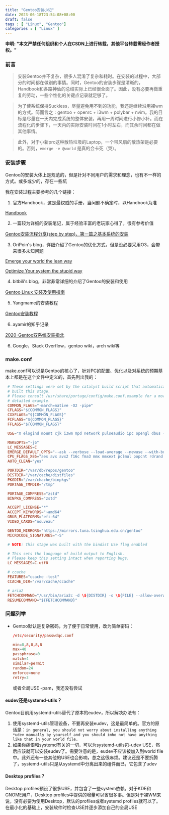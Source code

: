 ```yaml
---
title: "Gentoo安装小记"
date: 2023-06-18T23:54:08+08:00
draft: false
tags : [ "Linux", "Gentoo"]
categories : [ "Linux" ]
---
```

 **申明: "本文严禁任何组织和个人在CSDN上进行转载，其他平台转载需经作者授权。"**

### 前言
> 安装Gentoo并不复杂，很多人混淆了复杂和耗时。在安装的过程中，大部分的时间都在做别的事情。同时，Gentoo的安装步骤是清晰的，Handbook和各路神仙的总结实际上已经很全面了。因此，没有必要再做重复的劳动，一些个性化的关键点记录就足够了。

> 为了使系统保持Suckless，尽量避免用不到的功能，我还是继续沿用裸wm的方式。简而言之：gentoo + openrc + i3wm + polybar + nvim。我的目标是尽量在一天内完成系统的整体安装，再用一周时间进行小修小补。而在流程化的步骤下，一天内的实际安装时间在1小时左右，而其余时间都在做其他事情。

> 此外，对于小新pro这种散热垃圾的Laptop，一个带风扇的散热架是必要的。否则，`emerge -e @world` 是真的会卡死（哭）。

### 安装步骤
Gentoo的安装大体上是规范的，但是针对不同用户的需求和理念，也有不一样的方式。或多或少的，存在一些坑

我在安装过程主要参考的几个链接：

1. 官方Handbook，这是最权威的手册，当问题不确定时，以Handbook为准

[Handbook](https://wiki.gentoo.org/wiki/Handbook:AMD64/zh-cn)

2. 一篇较为详细的安装笔记，属于经验丰富的老玩家心得了，很有参考价值

[Gentoo安装流程分享(step by step)，第一篇之基本系统的安装](https://zhuanlan.zhihu.com/p/122222365)

3. OriPoin's blog，详细介绍了Gentoo的优化方式，但是没必要采用O3，会带来很多未知问题

[Emerge your world the lean way](https://blog.oripoin.me/2022/04/emerge-your-world-the-lean-way/)

[Optimize Your system the stupid way](https://blog.oripoin.me/2022/04/optimize-your-system-the-stupid-way/)

4. bitbili's blog，非常非常详细的介绍了Gentoo的安装和使用

[Gentoo Linux 安装及使用指南](https://bitbili.net/gentoo-linux-installation-and-usage-tutorial.html)

5. Yangmame的安装教程

[Gentoo安装教程](https://blog.yangmame.org/Gentoo%E5%AE%89%E8%A3%85%E6%95%99%E7%A8%8B.html)

6. ayamir的知乎记录

[2020-Gentoo双系统安装指北](https://zhuanlan.zhihu.com/p/166652475)

6. Google，Stack Overflow，gentoo wiki，arch wiki等

### make.conf
make.conf可以说是Gentoo的核心了，针对PC的配置、优化以及对系统的预期基本上都是在这个文件中定义的，首先列出我的：
```make.conf
 # These settings were set by the catalyst build script that automatically
 # built this stage.
 # Please consult /usr/share/portage/config/make.conf.example for a more
 # detailed example.
 COMMON_FLAGS="-march=native -O2 -pipe"
 CFLAGS="${COMMON_FLAGS}"
 CXXFLAGS="${COMMON_FLAGS}"
 FCFLAGS="${COMMON_FLAGS}"
 FFLAGS="${COMMON_FLAGS}"

 USE="X elogind mount cjk i3wm mpd network pulseaudio ipc opengl dbus -gnome -kde"

 MAKEOPTS="-j6"
 LC_MESSAGES=C
 EMERGE_DEFAULT_OPTS="--ask --verbose --load-average --newuse --with-bdeps=y --keep-going --deep"
 CPU_FLAGS_X86="aes avx avx2 f16c fma3 mmx mmxext pclmul popcnt rdrand sse sse2 sse3 sse4_1 sse4_2 ssse3"
 AUTO_CLEAN="yes"

 PORTDIR="/var/db/repos/gentoo"
 DISTDIR="/var/cache/distfiles"
 PKGDIR="/var/chache/binpkgs"
 PORTAGE_TMPDIR="/tmp"

 PORTAGE_COMPRESS="zstd"
 BINPKG_COMPRESS="zstd"

 ACCEPT_LICENSE="*"
 ACCEPT_KEYWORDS="~amd64"
 GRUB_PLATFORMS="efi-64"
 VIDEO_CARDS="nouveau"

 GENTOO_MIRRORS="https://mirrors.tuna.tsinghua.edu.cn/gentoo"
 MICROCODE_SIGNATURES="-S"

 # NOTE: This stage was built with the bindist Use flag enabled

 # This sets the language of build output to English.
 # Please keep this setting intact when reporting bugs.
 LC_MESSAGES=C.utf8

 # ccache
 FEATURES="ccache -test"
 CCACHE_DIR="/var/cache/ccache"

 # aria2
 FETCHCOMMAND="/usr/bin/aria2c -d \${DISTDIR} -o \${FILE} --allow-overwrite=true --max-tries=5 --max-file-not-found=2 --max-concurrent-downloads=5 --connect-timeout=5 --timeout=5 --split=5 --min-split-size=2M --lowest-speed-limit=20K --max-connection-per-server=9 --uri-selector=feedback \${URI}"
 RESUMECOMMAND="${FETCHCOMMAND}"
```

### 问题列举
- Gentoo默认是复杂密码，为了便于日常使用，改为简单密码：
  ```passwdqc.conf
  /etc/security/passwdqc.conf

  min=8,8,8,8,8
  max=40
  passphrase=0
  match=4
  similar=permit
  random=24
  enforce=none
  retry=3
  ```
  或者全局USE -pam，我还没有尝试

#### eudev还是systemd-utils？
Gentoo目前用systemd-utils替代了原本的eudev，所以解决办法有：
1. 使用systemd-utils管理设备，不要再安装eudev，这是最简单的。官方的原话是：`in general, you should not worry about installing anything *udev manually by yourself and you should imho not have anything like that in your world file.`
2. 如果你痛恨和systemd有关的一切，可以为systemd-utils包-udev USE，然后应该就可以安装eudev了。需要注意的是，eudev不应该被加入到world file中。此外还有一些其他的USE也会影响，总之这很麻烦。建议还是不要折腾了，systemd-utils只是从systemd中分离出来的组件而已，它包含了udev

#### Desktop profiles？
Desktop profiles预设了很多USE，并包含了一些system依赖。对于KDE和GNOME用户，Desktop profiles中提供的增量可以省很多事。但是对于裸WM来说，没有必要为使用Desktop，默认的profiles或者systemd profiles就可以了。在最小化的基础上，安装软件时检查USE并逐步添加自己的全局USE

